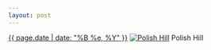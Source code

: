 ```yaml
---
layout: post
---
```


<p>
  <time><a href="/494">{{ page.date | date: "%B %e, %Y" }}</a></time>
  <a href="/494"><img src="{{ site.assets_url }}/494-640.jpg" srcset="{{ site.assets_url }}/494-1280.jpg 1280w, {{ site.assets_url }}/494-960.jpg 960w, {{ site.assets_url }}/494-640.jpg 640w, {{ site.assets_url }}/494-320.jpg 320w" sizes="(min-width: 700px) 50vw, calc(100vw - 2rem)" alt="Polish Hill" /></a>
  <span>Polish Hill</span>
</p>
